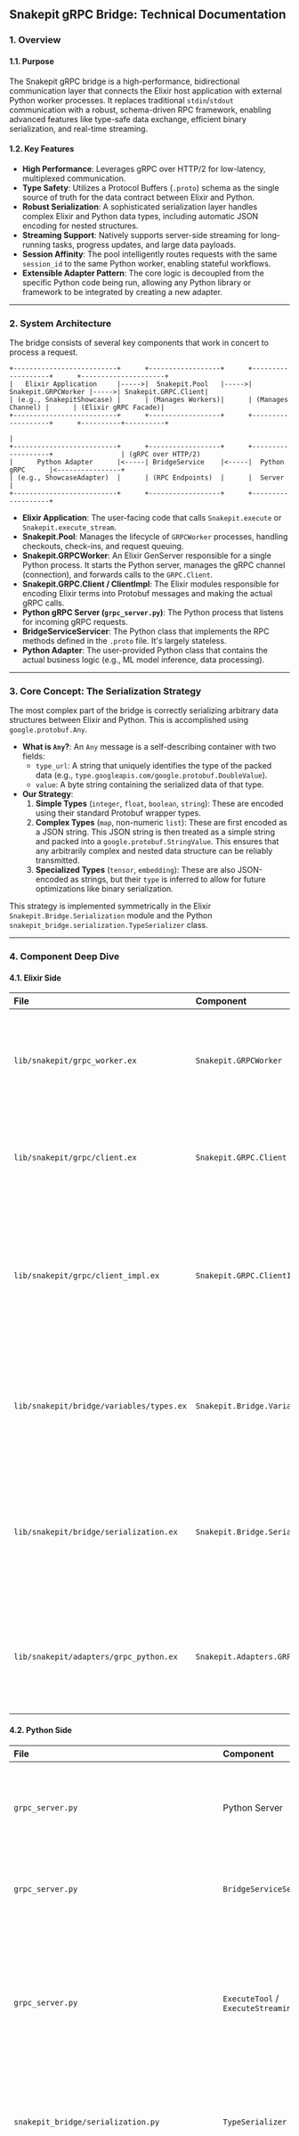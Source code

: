 ## **Snakepit gRPC Bridge: Technical Documentation**

### 1. Overview

#### 1.1. Purpose
The Snakepit gRPC bridge is a high-performance, bidirectional communication layer that connects the Elixir host application with external Python worker processes. It replaces traditional `stdin`/`stdout` communication with a robust, schema-driven RPC framework, enabling advanced features like type-safe data exchange, efficient binary serialization, and real-time streaming.

#### 1.2. Key Features
*   **High Performance**: Leverages gRPC over HTTP/2 for low-latency, multiplexed communication.
*   **Type Safety**: Utilizes a Protocol Buffers (`.proto`) schema as the single source of truth for the data contract between Elixir and Python.
*   **Robust Serialization**: A sophisticated serialization layer handles complex Elixir and Python data types, including automatic JSON encoding for nested structures.
*   **Streaming Support**: Natively supports server-side streaming for long-running tasks, progress updates, and large data payloads.
*   **Session Affinity**: The pool intelligently routes requests with the same `session_id` to the same Python worker, enabling stateful workflows.
*   **Extensible Adapter Pattern**: The core logic is decoupled from the specific Python code being run, allowing any Python library or framework to be integrated by creating a new adapter.

---

### 2. System Architecture

The bridge consists of several key components that work in concert to process a request.

```
+--------------------------+      +------------------+      +-------------------+      +---------------------+
|   Elixir Application     |----->|  Snakepit.Pool   |----->| Snakepit.GRPCWorker |----->| Snakepit.GRPC.Client|
| (e.g., SnakepitShowcase) |      | (Manages Workers)|      | (Manages Channel) |      | (Elixir gRPC Facade)|
+--------------------------+      +------------------+      +-------------------+      +----------+----------+
                                                                                                  |
+--------------------------+      +------------------+      +-------------------+                 | (gRPC over HTTP/2)
|      Python Adapter      |<-----| BridgeService    |<-----|  Python gRPC      |<----------------+
| (e.g., ShowcaseAdapter)  |      | (RPC Endpoints)  |      |  Server           |
+--------------------------+      +------------------+      +-------------------+
```

*   **Elixir Application**: The user-facing code that calls `Snakepit.execute` or `Snakepit.execute_stream`.
*   **Snakepit.Pool**: Manages the lifecycle of `GRPCWorker` processes, handling checkouts, check-ins, and request queuing.
*   **Snakepit.GRPCWorker**: An Elixir GenServer responsible for a single Python process. It starts the Python server, manages the gRPC channel (connection), and forwards calls to the `GRPC.Client`.
*   **Snakepit.GRPC.Client / ClientImpl**: The Elixir modules responsible for encoding Elixir terms into Protobuf messages and making the actual gRPC calls.
*   **Python gRPC Server (`grpc_server.py`)**: The Python process that listens for incoming gRPC requests.
*   **BridgeServiceServicer**: The Python class that implements the RPC methods defined in the `.proto` file. It's largely stateless.
*   **Python Adapter**: The user-provided Python class that contains the actual business logic (e.g., ML model inference, data processing).

---

### 3. Core Concept: The Serialization Strategy

The most complex part of the bridge is correctly serializing arbitrary data structures between Elixir and Python. This is accomplished using `google.protobuf.Any`.

*   **What is `Any`?**: An `Any` message is a self-describing container with two fields:
    *   `type_url`: A string that uniquely identifies the type of the packed data (e.g., `type.googleapis.com/google.protobuf.DoubleValue`).
    *   `value`: A byte string containing the serialized data of that type.
*   **Our Strategy**:
    1.  **Simple Types** (`integer`, `float`, `boolean`, `string`): These are encoded using their standard Protobuf wrapper types.
    2.  **Complex Types** (`map`, non-numeric `list`): These are first encoded as a JSON string. This JSON string is then treated as a simple string and packed into a `google.protobuf.StringValue`. This ensures that any arbitrarily complex and nested data structure can be reliably transmitted.
    3.  **Specialized Types** (`tensor`, `embedding`): These are also JSON-encoded as strings, but their `type` is inferred to allow for future optimizations like binary serialization.

This strategy is implemented symmetrically in the Elixir `Snakepit.Bridge.Serialization` module and the Python `snakepit_bridge.serialization.TypeSerializer` class.

---

### 4. Component Deep Dive

#### 4.1. Elixir Side

| File | Component | Role & Responsibilities |
| :--- | :--- | :--- |
| `lib/snakepit/grpc_worker.ex` | `Snakepit.GRPCWorker` | **The Process Manager.** Starts and monitors one `grpc_server.py` process. Establishes and holds the gRPC channel to it. Receives `:execute` and `:execute_stream` calls from the Pool and delegates them. |
| `lib/snakepit/grpc/client.ex` | `Snakepit.GRPC.Client` | **The Public Facade.** Provides the top-level `execute_tool` and `execute_streaming_tool` functions. Contains mock logic for testing and delegates all real calls to `ClientImpl`. |
| `lib/snakepit/grpc/client_impl.ex` | `Snakepit.GRPC.ClientImpl` | **The gRPC Caller.** Contains the core logic for making RPC calls. Its key function, `infer_and_encode_any`, uses `Types.infer_type` to determine how to serialize Elixir terms before building and sending the Protobuf request. It also uses `Serialization.decode_any` to deserialize responses. |
| `lib/snakepit/bridge/variables/types.ex` | `Snakepit.Bridge.Variables.Types` | **The Type Oracle.** The `infer_type/1` function is critical. It inspects an Elixir term and classifies it as `:integer`, `:float`, `:string`, etc. It correctly classifies complex maps and lists as `:string` so they can be JSON-encoded. |
| `lib/snakepit/bridge/serialization.ex` | `Snakepit.Bridge.Serialization` | **The Serializer/Deserializer.** The `encode_any/2` and `decode_any/1` functions are the heart of the data conversion process. `decode_any` is particularly important, as it handles both standard Protobuf types and our custom JSON-encoded complex types. |
| `lib/snakepit/adapters/grpc_python.ex` | `Snakepit.Adapters.GRPCPython` | **The Stream Handler.** The `grpc_execute_stream` function is responsible for handling streaming calls. It receives a `Stream` object from `ClientImpl` and returns a processed stream that the caller (`Snakepit.Pool`) can consume. |

#### 4.2. Python Side

| File | Component | Role & Responsibilities |
| :--- | :--- | :--- |
| `grpc_server.py` | Python Server | **The Entry Point.** This script is executed by the `GRPCWorker`. It parses command-line arguments (like `--port` and `--adapter`), starts the `asyncio` event loop, and runs the gRPC server. |
| `grpc_server.py` | `BridgeServiceServicer` | **The RPC Endpoint.** This class implements all the RPC methods defined in the `.proto` file. It is stateless and acts as a dispatcher. |
| `grpc_server.py` | `ExecuteTool` / `ExecuteStreamingTool` | **The Core Logic.** These `async` methods handle incoming requests. They use `TypeSerializer.decode_any` to deserialize parameters, instantiate the specified Python adapter, `await` the adapter's `execute_tool` method, and then use `TypeValidator` and `TypeSerializer` to correctly encode the result before sending it back. |
| `snakepit_bridge/serialization.py` | `TypeSerializer` | **The Serializer/Deserializer.** Symmetrical to its Elixir counterpart. `encode_any` packs Python objects into `Any` messages, and `decode_any` unpacks them. |
| `snakepit_bridge/types.py` | `TypeValidator` | **The Type Oracle.** The `infer_type` class method inspects a Python object and returns its corresponding `VariableType` enum (e.g., `STRING`, `FLOAT`). It correctly infers that `dict` and `list` should be treated as `STRING`, triggering JSON encoding. |
| `snakepit_bridge/adapters/showcase_adapter.py` | `ShowcaseAdapter` | **The Business Logic.** An example adapter that implements the `execute_tool` method. This method contains the actual logic for tools like `ping`, `echo`, and the streaming `stream_progress`. For streaming tools, it returns a *synchronous generator*. |

---

### 5. Data Flow Walkthroughs

#### 5.1. Unary Call: `Snakepit.execute("ping", ...)`

1.  **Elixir App**: Calls `Snakepit.execute("ping", %{...})`.
2.  **Pool**: `Snakepit.Pool` receives the call, checks out an available `GRPCWorker`, and calls `GRPCWorker.execute(worker_id, "ping", ...)`.
3.  **Worker**: `Snakepit.GRPCWorker` receives the call and delegates to `Snakepit.Adapters.GRPCPython.grpc_execute(...)`.
4.  **Adapter**: The `GRPCPython` adapter calls `Snakepit.GRPC.Client.execute_tool(...)`.
5.  **Client**: `Snakepit.GRPC.Client` delegates to `Snakepit.GRPC.ClientImpl.execute_tool(...)`.
6.  **Encoding (ClientImpl)**:
    *   `infer_and_encode_any` is called on the arguments.
    *   `Types.infer_type` classifies them.
    *   `Serialization.encode_any` packs them into `Any` protobuf messages.
    *   An `ExecuteToolRequest` message is constructed.
7.  **RPC Call**: `BridgeService.Stub.execute_tool` sends the request over the network.
8.  **Server**: The Python `BridgeServiceServicer` receives the request in its `ExecuteTool` method.
9.  **Decoding (Server)**: `TypeSerializer.decode_any` is used to convert the `Any` parameters back into Python objects (e.g., strings, dicts).
10. **Adapter Call**: The server instantiates `ShowcaseAdapter` and calls `await adapter.execute_tool(tool_name="ping", ...)`.
11. **Execution**: The `ping` method in the adapter runs and returns a Python `dict`.
12. **Encoding (Server)**:
    *   `TypeValidator.infer_type` classifies the returned `dict` as `STRING`.
    *   `TypeSerializer.encode_any` JSON-encodes the `dict` and packs it into a `StringValue`, which is then wrapped in an `Any` message.
    *   An `ExecuteToolResponse` is constructed with the `Any` message in its `result` field.
13. **RPC Response**: The server returns the response over the network.
14. **Decoding (ClientImpl)**: `handle_tool_response` receives the response and calls `Serialization.decode_any` on the `result` field.
15. **Deserialization**: `Serialization.decode_any` sees the `StringValue` `type_url`, unpacks the JSON string, and uses `Jason.decode!` to convert it back into an Elixir map.
16. **Return**: The final Elixir map is returned all the way up the call stack to the original application code.

#### 5.2. Streaming Call: `Snakepit.execute_stream("stream_progress", ...)`

1.  **Steps 1-7**: Identical to the unary call, but `execute_stream` is called down the chain, ultimately reaching `Snakepit.GRPC.ClientImpl.execute_streaming_tool`.
2.  **RPC Call**: `ClientImpl` calls `BridgeService.Stub.execute_streaming_tool`, which returns an Elixir `Stream` struct representing the open RPC connection.
3.  **Server**: The Python `ExecuteStreamingTool` method receives the request.
4.  **Steps 9-11**: Identical to the unary call, but this time `adapter.execute_tool` returns a *generator object*.
5.  **Streaming (Server)**: The `ExecuteStreamingTool` method iterates over the generator. For each item yielded by the generator, it JSON-encodes it and `yield`s a `ToolChunk` protobuf message.
6.  **Stream Consumption (Elixir)**:
    *   The `GRPCPython` adapter receives the `Stream` struct from `ClientImpl`.
    *   It creates a new, processed stream that maps over the raw gRPC stream.
    *   For each `ToolChunk` received, it decodes the `data` bytes using `Jason.decode!` and calls the user-provided `callback_fn` as a side effect.
    *   It returns `{:ok, processed_stream}`.
7.  **Return**: The `GRPCWorker` and `Pool` pass this `{:ok, stream}` tuple back to the original `SnakepitShowcase.Demos.StreamingDemo` code.
8.  **Final Execution**: The demo code calls `Enum.each` on the returned stream, which lazily pulls chunks from the Python server until the stream is complete.

---

### 6. Developer Guide

#### 6.1. Running Demos and Tests
The primary validation tool is the showcase application.

```bash
# Navigate to the showcase directory
cd examples/snakepit_showcase

# Install dependencies
mix setup

# Run all demos in sequence
mix demo.all
```

#### 6.2. Debugging Tips
*   **Result is `nil` or `{}`**: This is almost always a **serialization mismatch**. The field name or type being sent by one side does not match what the other side expects based on the `.proto` file.
    *   **Checklist**:
        1.  Are you using `parameters` in the Elixir request and `request.parameters` in the Python server?
        2.  Are you setting the `result` field in the Python response?
        3.  Is the `TypeValidator` in Python correctly inferring the type? Add a `logger.info` call to check `var_type_str`.
*   **`MatchError` or `FunctionClauseError` in Elixir**: This usually means the data structure returned from Python, after being deserialized, does not match what the Elixir code expects. For example, the code expects a map but receives a string.
    *   **Debug**: `IO.inspect` the result of the `Snakepit.execute` call before the line that crashes. This will show you the actual deserialized data structure.
*   **Streaming Fails or Hangs**: Check the chain of return values: `GRPCPython` adapter -> `GRPCWorker` -> `Pool`. Ensure they are passing the stream object or expected tuple correctly. Also, verify that the Python adapter method is correctly `yield`ing results.

#### 6.3. Extending Functionality (Adding a New Tool)
1.  **Python**: Add a new method to the `snakepit_bridge/adapters/showcase_adapter.py`.
2.  **Elixir**: Simply call the new tool via `Snakepit.execute("your_new_tool_name", %{...})`. No Elixir code changes are needed in the bridge itself.

---
This documentation provides a complete picture of the gRPC bridge's design, implementation, and operational flow, enabling effective development and maintenance.
